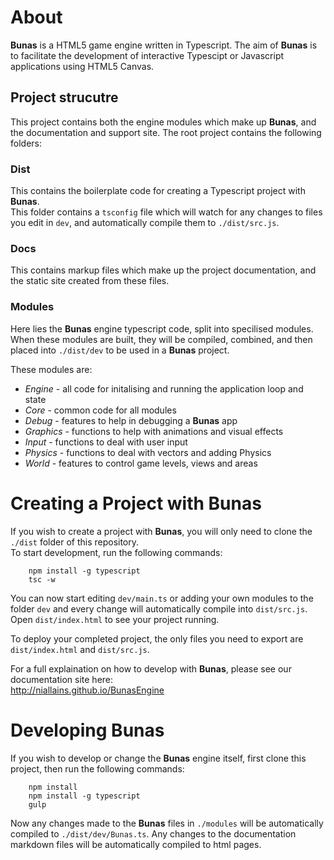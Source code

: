 # About
**Bunas** is a HTML5 game engine written in Typescript.
The aim of **Bunas** is to facilitate the development of interactive Typescipt or Javascript applications using HTML5 Canvas.

## Project strucutre
This project contains both the engine modules which make up **Bunas**, and the documentation and support site.
The root project contains the following folders:

### Dist
This contains the boilerplate code for creating a Typescript project with **Bunas**.  
This folder contains a `tsconfig` file which will watch for any changes to files you edit in `dev`, and automatically compile them to `./dist/src.js`.

### Docs
This contains markup files which make up the project documentation, and the static site created from these files.

### Modules
Here lies the **Bunas** engine typescript code, split into specilised modules.  
When these modules are built, they will be compiled, combined, and then placed into `./dist/dev` to be used in a **Bunas** project.

These modules are:
- *Engine* - all code for initalising and running the application loop and state
- *Core* - common code for all modules
- *Debug* - features to help in debugging a **Bunas** app
- *Graphics* - functions to help with animations and visual effects
- *Input* - functions to deal with user input
- *Physics* - functions to deal with vectors and adding Physics
- *World* - features to control game levels, views and areas

# Creating a Project with Bunas
If you wish to create a project with **Bunas**, you will only need to clone the `./dist` folder of this repository.  
To start development, run the following commands:
```
    npm install -g typescript
    tsc -w
```

You can now start editing `dev/main.ts` or adding your own modules to the folder `dev` and every change will automatically compile into `dist/src.js`.  
Open `dist/index.html` to see your project running.  

To deploy your completed project, the only files you need to export are `dist/index.html` and `dist/src.js`.

For a full explaination on how to develop with **Bunas**, please see our documentation site here:  
http://niallains.github.io/BunasEngine

# Developing Bunas
If you wish to develop or change the **Bunas** engine itself, first clone this project, then run the following commands:
```
    npm install
    npm install -g typescript
    gulp
```

Now any changes made to the **Bunas** files in `./modules` will be automatically compiled to `./dist/dev/Bunas.ts`.
Any changes to the documentation markdown files will be automatically compiled to html pages.